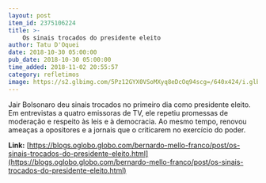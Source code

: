 ```yaml
---
layout: post
item_id: 2375106224
title: >-
    Os sinais trocados do presidente eleito
author: Tatu D'Oquei
date: 2018-10-30 05:00:00
pub_date: 2018-10-30 05:00:00
time_added: 2018-11-02 20:55:57
category: refletimos
image: https://s2.glbimg.com/5Pz12GYX0VSoMXyq8eDcOq94scg=/640x424/i.glbimg.com/og/ig/infoglobo1/f/original/2018/10/29/79613867_presidente_eleito_jair_bolsonaro_em_entrevista_a_tv_globo_-_29-10-2018_-_reproducao.jpg
---
```


Jair Bolsonaro deu sinais trocados no primeiro dia como presidente eleito. Em entrevistas a quatro emissoras de TV, ele repetiu promessas de moderação e respeito às leis e à democracia. Ao mesmo tempo, renovou ameaças a opositores e a jornais que o criticarem no exercício do poder.

**Link:** [https://blogs.oglobo.globo.com/bernardo-mello-franco/post/os-sinais-trocados-do-presidente-eleito.html](https://blogs.oglobo.globo.com/bernardo-mello-franco/post/os-sinais-trocados-do-presidente-eleito.html)

